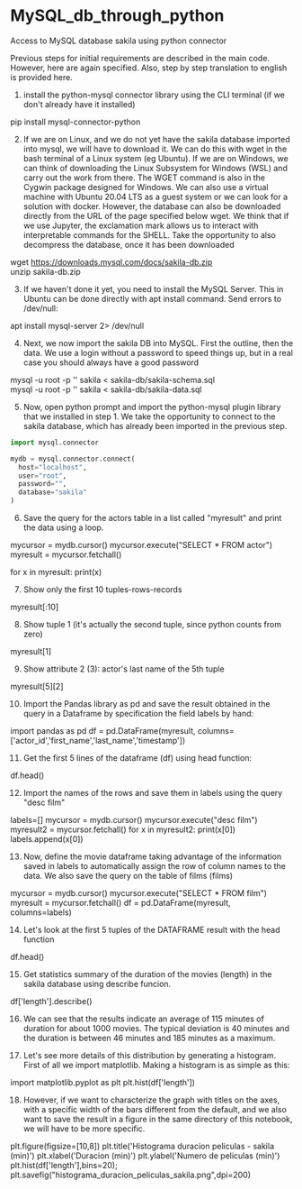 # MySQL_db_through_python
Access to MySQL database sakila using python connector

Previous steps for initial requirements are described in the main code. However, here are again specified. Also, step by step translation to english is provided here.

1. install the python-mysql connector library using the CLI terminal (if we don't already have it installed)

pip install mysql-connector-python

2. If we are on Linux, and we do not yet have the sakila database imported into mysql, we will have to download it. We can do this with wget in the bash terminal of a Linux system (eg Ubuntu). If we are on Windows, we can think of downloading the Linux Subsystem for Windows (WSL) and carry out the work from there. The WGET command is also in the Cygwin package designed for Windows. We can also use a virtual machine with Ubuntu 20.04 LTS as a guest system or we can look for a solution with docker. However, the database can also be downloaded directly from the URL of the page specified below wget. We think that if we use Jupyter, the exclamation mark allows us to interact with interpretable commands for the SHELL. Take the opportunity to also decompress the database, once it has been downloaded

wget https://downloads.mysql.com/docs/sakila-db.zip \
unzip sakila-db.zip

3. If we haven't done it yet, you need to install the MySQL Server. This in Ubuntu can be done directly with apt install command. Send errors to /dev/null:

apt install mysql-server 2> /dev/null

4. Next, we now import the sakila DB into MySQL. First the outline, then the data. We use a login without a password to speed things up, but in a real case you should always have a good password

mysql -u root -p '' sakila < sakila-db/sakila-schema.sql \
mysql -u root -p '' sakila < sakila-db/sakila-data.sql

5. Now, open python prompt and import the python-mysql plugin library that we installed in step 1. We take the opportunity to connect to the sakila database, which has already been imported in the previous step.

```python
import mysql.connector

mydb = mysql.connector.connect(
  host="localhost",
  user="root",
  password="",
  database="sakila"
)
```
6. Save the query for the actors table in a list called "myresult" and print the data using a loop.

mycursor = mydb.cursor()
mycursor.execute("SELECT * FROM actor")
myresult = mycursor.fetchall()

for x in myresult:
    print(x)

7. Show only the first 10 tuples-rows-records

myresult[:10]

8. Show tuple 1 (it's actually the second tuple, since python counts from zero)

myresult[1]

9. Show attribute 2 (3): actor's last name of the 5th tuple 

myresult[5][2]


10. Import the Pandas library as pd and save the result obtained in the query in a Dataframe by specification the field labels by hand:

import pandas as pd
df = pd.DataFrame(myresult, columns=['actor_id','first_name','last_name','timestamp'])

11. Get the first 5 lines of the dataframe (df) using head function:

df.head()

12. Import the names of the rows and save them in labels using the query "desc film"

labels=[]
mycursor = mydb.cursor()
mycursor.execute("desc film")
myresult2 = mycursor.fetchall()
for x in myresult2:
    print(x[0])
    labels.append(x[0])


13. Now,  define the movie dataframe taking advantage of the information saved in labels to automatically assign the row of column names to the data. We also save the query on the table of films (films)

mycursor = mydb.cursor()
mycursor.execute("SELECT * FROM film")
myresult = mycursor.fetchall()
df = pd.DataFrame(myresult, columns=labels)

14. Let's look at the first 5 tuples of the DATAFRAME result with the head function

df.head()

15. Get statistics summary of the duration of the movies (length) in the sakila database using describe funcion.

df['length'].describe()

16. We can see that the results indicate an average of 115 minutes of duration for about 1000 movies. The typical deviation is 40 minutes and the duration is between 46 minutes and 185 minutes as a maximum.

17. Let's see more details of this distribution by generating a histogram. First of all we import matplotlib. Making a histogram is as simple as this:

import matplotlib.pyplot as plt
plt.hist(df['length'])

18. However, if we want to characterize the graph with titles on the axes, with a specific width of the bars different from the default, and we also want to save the result in a figure in the same directory of this notebook, we will have to be more specific.

plt.figure(figsize=[10,8])
plt.title('Histograma duracion peliculas - sakila (min)') 
plt.xlabel('Duracion (min)')
plt.ylabel('Numero de peliculas (min)')
plt.hist(df['length'],bins=20);
plt.savefig("histograma_duracion_peliculas_sakila.png",dpi=200)
